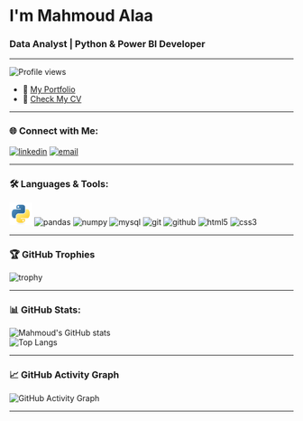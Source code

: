 # I'm Mahmoud Alaa
### Data Analyst | Python & Power BI Developer  

---

![Profile views](https://komarev.com/ghpvc/?username=MahmoudAlaa&label=Profile%20views&color=0e75b6&style=flat)

- 🔗 [My Portfolio](#)  
- 📄 [Check My CV](#)  

---

### 🌐 Connect with Me:
<a href="https://linkedin.com/in/your-linkedin" target="blank"><img align="center" src="https://cdn.jsdelivr.net/gh/devicons/devicon/icons/linkedin/linkedin-original.svg" alt="linkedin" height="40" width="40" /></a>
<a href="mailto:yourmail@gmail.com"><img align="center" src="https://cdn.jsdelivr.net/gh/devicons/devicon/icons/google/google-original.svg" alt="email" height="40" width="40" /></a>

---

### 🛠️ Languages & Tools:
<p>
<img src="https://raw.githubusercontent.com/devicons/devicon/master/icons/python/python-original.svg" alt="python" width="40" height="40"/>
<img src="https://cdn.jsdelivr.net/gh/devicons/devicon/icons/pandas/pandas-original.svg" alt="pandas" width="40" height="40"/>
<img src="https://cdn.jsdelivr.net/gh/devicons/devicon/icons/numpy/numpy-original.svg" alt="numpy" width="40" height="40"/>
<img src="https://cdn.jsdelivr.net/gh/devicons/devicon/icons/mysql/mysql-original.svg" alt="mysql" width="40" height="40"/>
<img src="https://cdn.jsdelivr.net/gh/devicons/devicon/icons/git/git-original.svg" alt="git" width="40" height="40"/>
<img src="https://cdn.jsdelivr.net/gh/devicons/devicon/icons/github/github-original.svg" alt="github" width="40" height="40"/>
<img src="https://cdn.jsdelivr.net/gh/devicons/devicon/icons/html5/html5-original.svg" alt="html5" width="40" height="40"/>
<img src="https://cdn.jsdelivr.net/gh/devicons/devicon/icons/css3/css3-original.svg" alt="css3" width="40" height="40"/>
</p>

---

### 🏆 GitHub Trophies
![trophy](https://github-profile-trophy.vercel.app/?username=MahmoudAlaa&theme=darkhub)

---

### 📊 GitHub Stats:
![Mahmoud's GitHub stats](https://github-readme-stats.vercel.app/api?username=MahmoudAlaa&show_icons=true&theme=dark)  
![Top Langs](https://github-readme-stats.vercel.app/api/top-langs/?username=MahmoudAlaa&layout=compact&theme=dark)  

---

### 📈 GitHub Activity Graph
![GitHub Activity Graph](https://github-readme-activity-graph.vercel.app/graph?username=MahmoudAlaa&theme=react-dark)

---
